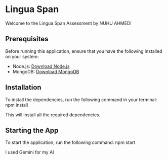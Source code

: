 # Lingua Span

Welcome to the Lingua Span Assessment by NUHU AHMED! 

## Prerequisites

Before running this application, ensure that you have the following installed on your system:


- Node.js: [Download Node.js](https://nodejs.org/)
- MongoDB: [Download MongoDB](https://www.mongodb.com/try/download/community)

## Installation

To install the dependencies, run the following command in your terminal:
npm install

This will install all the required dependencies.

## Starting the App

To start the application, run the following command:
npm start

I used Gemini for my AI
